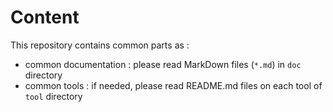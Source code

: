 Content
=======

This repository contains common parts as :

- common documentation : please read MarkDown files (`*.md`) in `doc` directory
- common tools : if needed, please read README.md files on each tool of `tool` directory
